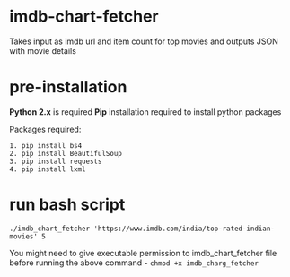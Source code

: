 # imdb-chart-fetcher
Takes input as imdb url and item count for top movies and outputs JSON with movie details

# pre-installation

**Python 2.x** is required
**Pip** installation required to install python packages

Packages required:
```
1. pip install bs4
2. pip install BeautifulSoup
3. pip install requests
4. pip install lxml
```


# run bash script
`./imdb_chart_fetcher 'https://www.imdb.com/india/top-rated-indian-movies' 5`

You might need to give executable permission to imdb_chart_fetcher file before running the above command - `chmod +x imdb_charg_fetcher`
